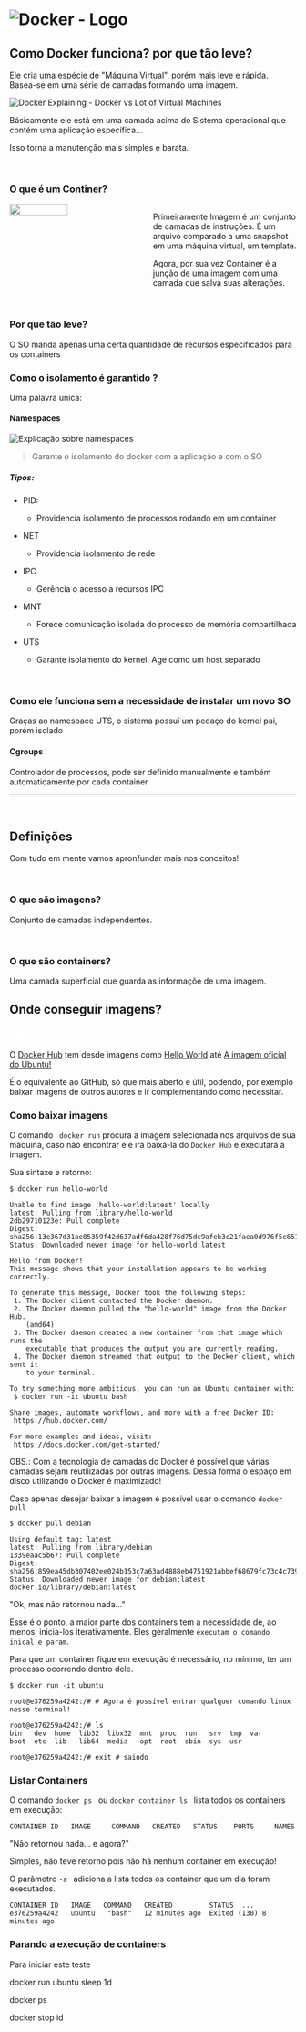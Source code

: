 # ![Docker - Logo](https://www.docker.com/wp-content/uploads/2022/03/horizontal-logo-monochromatic-white.png)


## Como Docker funciona? por que tão leve?
 Ele cria uma espécie de "Máquina Virtual", porém mais leve e rápida. Basea-se em uma série de camadas formando uma imagem.

![Docker Explaining - Docker vs Lot of Virtual Machines](https://www.docker.com/wp-content/uploads/2021/11/docker-containerized-and-vm-transparent-bg.png)

Básicamente ele está em uma camada acima do Sistema operacional que contém uma aplicação específica...

Isso torna a manutenção mais simples e barata.

<br> 

### O que é um Continer?


<div style="display: flex; justify-content: space-between;">
    <img 
    src="https://miro.medium.com/max/1400/0*44tYQBGpceB8sxjf.png"   width="45%">
    <div style="align-self: center; width: 50%;">
        <p>Primeiramente Imagem é um conjunto de camadas de instruções. É um arquivo comparado a uma snapshot em uma máquina virtual, um template.
        </p>
        <p>
        Agora, por sua vez Container é a junção de uma imagem com uma camada que salva suas alterações.
        </p>
    </div>
</div>


<br> 

### Por que tão leve?

O SO manda apenas uma certa quantidade de recursos especificados para os containers


### Como o isolamento é garantido ?

Uma palavra única:

#### Namespaces

![Explicação sobre namespaces](https://platform9.com/wp-content/uploads/2017/01/container_namespaces.png)

> Garante o isolamento do docker com a aplicação e com o SO

##### Tipos:

- PID:
    - Providencia isolamento de processos rodando em um container
- NET
    - Providencia isolamento de rede 
- IPC
    - Gerência o acesso a recursos IPC 

- MNT

    - Forece comunicação isolada do processo de memória compartilhada
- UTS
    - Garante isolamento do kernel. Age como um host separado

<br> 


### Como ele funciona sem a necessidade de instalar um novo SO
Graças ao namespace UTS, o sistema possuí um pedaço do kernel pai, porém isolado



#### Cgroups

Controlador de processos, pode ser definido manualmente e também automaticamente por cada container

---

<br> 

## Definições

Com tudo em mente vamos apronfundar mais nos conceitos!


<br> 

### O que são imagens?

Conjunto de camadas independentes.



<br> 

### O que são containers?

Uma camada superficial que guarda as informaçõe de uma imagem.


## Onde conseguir imagens?  

<a id="homeButton" class="styles__headerLogo___2ZFL4 styles__logoLink___1D6_2" href="https://hub.docker.com/" target="_blank" ><svg xmlns="http://www.w3.org/2000/svg" preserveAspectRatio="xMidYMid meet" class="dicon   " style="width: 138px; height: 26px;" viewBox="0 0 138 26" data-testid="svg_DockerHubIcon"><g><g fill="#FFF" fill-rule="evenodd"><path d="M63.12 14.601c.292-.29.633-.519 1.023-.687.389-.168.806-.252 1.25-.252.402 0 .773.067 1.114.202.341.134.667.333.977.595.183.147.39.22.62.22.275 0 .501-.091.68-.275a.943.943 0 0 0 .27-.687.932.932 0 0 0-.329-.724c-.937-.83-2.048-1.245-3.332-1.245-1.412 0-2.617.5-3.615 1.502-.998 1.002-1.497 2.211-1.497 3.628 0 1.417.499 2.626 1.497 3.628.998 1.001 2.203 1.502 3.615 1.502 1.278 0 2.39-.415 3.332-1.245a.968.968 0 0 0 .302-.706.92.92 0 0 0-.95-.953 1.021 1.021 0 0 0-.602.202c-.305.263-.627.46-.968.591-.34.131-.712.197-1.114.197-.444 0-.861-.084-1.25-.252a3.199 3.199 0 0 1-1.963-2.964 3.194 3.194 0 0 1 .94-2.277zm15.771-2.267a1.055 1.055 0 0 0-.205-.307.893.893 0 0 0-.301-.206.951.951 0 0 0-.374-.073.926.926 0 0 0-.512.146l-5.46 3.564V8.312a.93.93 0 0 0-.278-.683.913.913 0 0 0-.67-.279.924.924 0 0 0-.68.28.929.929 0 0 0-.28.682v12.735c0 .262.093.488.28.678.185.189.412.283.68.283a.906.906 0 0 0 .67-.283.935.935 0 0 0 .279-.678v-3.308l1.114-.733 4.218 4.755a.88.88 0 0 0 .639.247.951.951 0 0 0 .374-.073.902.902 0 0 0 .301-.206c.085-.088.154-.19.205-.307a.885.885 0 0 0 .078-.367.97.97 0 0 0-.265-.668l-3.925-4.434 3.825-2.492c.244-.165.365-.418.365-.76a.887.887 0 0 0-.078-.367zm-21.838 5.785a3.255 3.255 0 0 1-1.702 1.718 3.08 3.08 0 0 1-1.251.257c-.45 0-.87-.086-1.26-.257a3.225 3.225 0 0 1-1.013-.691 3.284 3.284 0 0 1-.68-1.022 3.128 3.128 0 0 1-.252-1.246c0-.44.084-.855.251-1.246.168-.39.395-.731.68-1.022.286-.29.624-.52 1.014-.691.39-.171.81-.257 1.26-.257.444 0 .86.086 1.25.257a3.257 3.257 0 0 1 1.703 1.717c.168.388.251.802.251 1.242 0 .44-.083.854-.251 1.241zm.662-4.869c-1.01-1.002-2.215-1.502-3.615-1.502-1.412 0-2.617.5-3.615 1.502-.998 1.002-1.498 2.211-1.498 3.628 0 1.417.5 2.626 1.498 3.628.998 1.001 2.203 1.502 3.615 1.502 1.4 0 2.605-.5 3.615-1.502.998-.99 1.497-2.199 1.497-3.628a5.3 5.3 0 0 0-.379-1.97 5.031 5.031 0 0 0-1.118-1.658zm41.03-.861a1.797 1.797 0 0 0-.644-.39 3.775 3.775 0 0 0-.85-.197 7.268 7.268 0 0 0-.862-.054 4.97 4.97 0 0 0-1.716.293 5.234 5.234 0 0 0-1.489.842V12.7a.92.92 0 0 0-.278-.673.913.913 0 0 0-.671-.28.923.923 0 0 0-.68.28.92.92 0 0 0-.279.673v8.355a.92.92 0 0 0 .279.674c.185.186.412.28.68.28a.914.914 0 0 0 .671-.28.92.92 0 0 0 .278-.674v-4.177a3.232 3.232 0 0 1 .936-2.277c.29-.29.629-.519 1.018-.687.39-.168.807-.252 1.25-.252.451 0 .868.077 1.252.23.152.067.286.1.401.1a.95.95 0 0 0 .375-.073.89.89 0 0 0 .3-.207c.086-.088.154-.19.206-.306A.913.913 0 0 0 99 13.03a.853.853 0 0 0-.256-.641zm-16.708 3.536c.097-.336.247-.643.448-.92.2-.278.438-.516.711-.715.274-.199.576-.353.904-.463a3.175 3.175 0 0 1 2.023 0 3.279 3.279 0 0 1 1.606 1.177c.204.278.358.585.461.921h-6.153zm6.692-2.675c-1.01-1.002-2.216-1.502-3.615-1.502-1.412 0-2.618.5-3.616 1.502-.998 1.002-1.497 2.211-1.497 3.628 0 1.417.5 2.626 1.497 3.628.998 1.001 2.204 1.502 3.616 1.502 1.284 0 2.398-.415 3.341-1.245a.954.954 0 0 0 .274-.688.927.927 0 0 0-.27-.682.918.918 0 0 0-.68-.27.995.995 0 0 0-.63.238 3.011 3.011 0 0 1-.93.55 3.202 3.202 0 0 1-1.105.183c-.353 0-.693-.055-1.018-.165a3.28 3.28 0 0 1-.895-.463 3.197 3.197 0 0 1-1.164-1.635h7.23a.94.94 0 0 0 .959-.953c0-.708-.125-1.367-.374-1.974a4.991 4.991 0 0 0-1.123-1.654zm-42.988 4.87a3.245 3.245 0 0 1-1.703 1.718c-.389.17-.806.256-1.25.256-.45 0-.87-.086-1.26-.257a3.227 3.227 0 0 1-1.013-.691 3.272 3.272 0 0 1-.68-1.022 3.134 3.134 0 0 1-.251-1.246c0-.44.083-.855.25-1.246.168-.39.395-.731.68-1.022.287-.29.624-.52 1.014-.691.39-.171.81-.257 1.26-.257.444 0 .861.086 1.25.257a3.246 3.246 0 0 1 1.703 1.717c.168.388.251.802.251 1.242a3.1 3.1 0 0 1-.25 1.241zm1.2-10.77a.922.922 0 0 0-.949.953v4.571c-.925-.751-1.993-1.126-3.204-1.126-1.412 0-2.617.5-3.615 1.502-.999 1.002-1.497 2.211-1.497 3.628 0 1.417.498 2.626 1.497 3.628.998 1.001 2.203 1.502 3.615 1.502 1.4 0 2.605-.5 3.615-1.502.999-.99 1.498-2.199 1.498-3.628V8.303a.94.94 0 0 0-.959-.953zm-26.46 4.136h3.74V8.108h-3.74v3.378zm-4.419 0h3.74V8.108h-3.74v3.378zm-4.418 0h3.739V8.108h-3.74v3.378zm-4.42 0h3.74V8.108h-3.74v3.378zm-4.418 0h3.739V8.108H2.806v3.378zm4.419-4.054h3.739V4.054h-3.74v3.378zm4.419 0h3.739V4.054h-3.74v3.378zm4.418 0h3.74V4.054h-3.74v3.378zm0-4.054h3.74V0h-3.74v3.378zM31.32 9.046c-.186-1.352-.944-2.524-2.323-3.584l-.792-.525-.53.789C27 6.74 26.66 8.146 26.772 9.495c.05.474.207 1.323.698 2.069-.49.262-1.456.623-2.739.598H.14l-.049.282c-.23 1.355-.226 5.583 2.537 8.833C4.727 23.747 7.875 25 11.984 25c8.906 0 15.495-4.075 18.58-11.482 1.213.024 3.827.007 5.17-2.541.034-.058.115-.212.349-.695l.129-.264-.755-.501c-.817-.543-2.693-.742-4.137-.471z"></path><g id="Page-1" stroke="none" stroke-width="1" fill="none" fill-rule="evenodd" opacity="0.5" font-family="Comfortaa" font-size="18" font-weight="bold"><text id="hub" fill="#FFFFFF"><tspan x="101" y="22">hub</tspan></text></g></g></g></svg></a>

O [Docker Hub](https://hub.docker.com) tem desde imagens como [Hello World](https://hub.docker.com/_/hello-world) até [A imagem oficial do Ubuntu!](https://hub.docker.com/_/ubuntu)

É o equivalente ao GitHub, só que mais aberto e útil, podendo, por exemplo baixar imagens de outros autores e ir complementando como necessitar.


### Como baixar imagens

O comando ```  docker run ``` procura a imagem selecionada nos arquivos de sua máquina, caso não encontrar ele irá baixá-la do `Docker Hub` e executará a imagem.

Sua sintaxe e retorno:
```ssh
$ docker run hello-world

Unable to find image 'hello-world:latest' locally
latest: Pulling from library/hello-world
2db29710123e: Pull complete 
Digest: sha256:13e367d31ae85359f42d637adf6da428f76d75dc9afeb3c21faea0d976f5c651
Status: Downloaded newer image for hello-world:latest

Hello from Docker!
This message shows that your installation appears to be working correctly.

To generate this message, Docker took the following steps:
 1. The Docker client contacted the Docker daemon.
 2. The Docker daemon pulled the "hello-world" image from the Docker Hub.
    (amd64)
 3. The Docker daemon created a new container from that image which runs the
    executable that produces the output you are currently reading.
 4. The Docker daemon streamed that output to the Docker client, which sent it
    to your terminal.

To try something more ambitious, you can run an Ubuntu container with:
 $ docker run -it ubuntu bash

Share images, automate workflows, and more with a free Docker ID:
 https://hub.docker.com/

For more examples and ideas, visit:
 https://docs.docker.com/get-started/
```    

OBS.: Com a tecnologia de camadas do Docker é possível que várias camadas sejam reutilizadas por outras imagens. Dessa forma o espaço em disco utilizando o Docker é maximizado!


Caso apenas desejar baixar a imagem é possível usar o comando `docker pull`

```ssh
$ docker pull debian

Using default tag: latest
latest: Pulling from library/debian
1339eaac5b67: Pull complete 
Digest: sha256:859ea45db307402ee024b153c7a63ad4888eb4751921abbef68679fc73c4c739
Status: Downloaded newer image for debian:latest
docker.io/library/debian:latest

``` 

"Ok, mas não retornou nada..."

Esse é o ponto, a maior parte dos containers tem a necessidade de, ao menos, inicia-los iterativamente. Eles geralmente `executam o comando inical e param`.

Para que um container fique em execução é necessário, no mínimo, ter um processo ocorrendo dentro dele.

```ssh
$ docker run -it ubuntu

root@e376259a4242:/# # Agora é possível entrar qualquer comando linux nesse terminal! 

root@e376259a4242:/# ls
bin   dev  home  lib32  libx32  mnt  proc  run   srv  tmp  var
boot  etc  lib   lib64  media   opt  root  sbin  sys  usr

root@e376259a4242:/# exit # saindo
```

### Listar Containers

O comando `docker ps ` ou `docker container ls ` lista todos os containers em execução:

```ssh
CONTAINER ID   IMAGE     COMMAND   CREATED   STATUS    PORTS     NAMES
```

"Não retornou nada... e agora?"

Simples, não teve retorno pois não há nenhum container em execução!




O parâmetro `-a ` adiciona a lista todos os container que um dia foram executados. 

```ssh
CONTAINER ID   IMAGE   COMMAND   CREATED         STATUS  ...   
e376259a4242   ubuntu   "bash"   12 minutes ago  Exited (130) 8 minutes ago
```

### Parando a execução de containers

Para iniciar este teste

docker run ubuntu sleep 1d

docker ps

docker stop id

<!--
```ssh
```
-->
